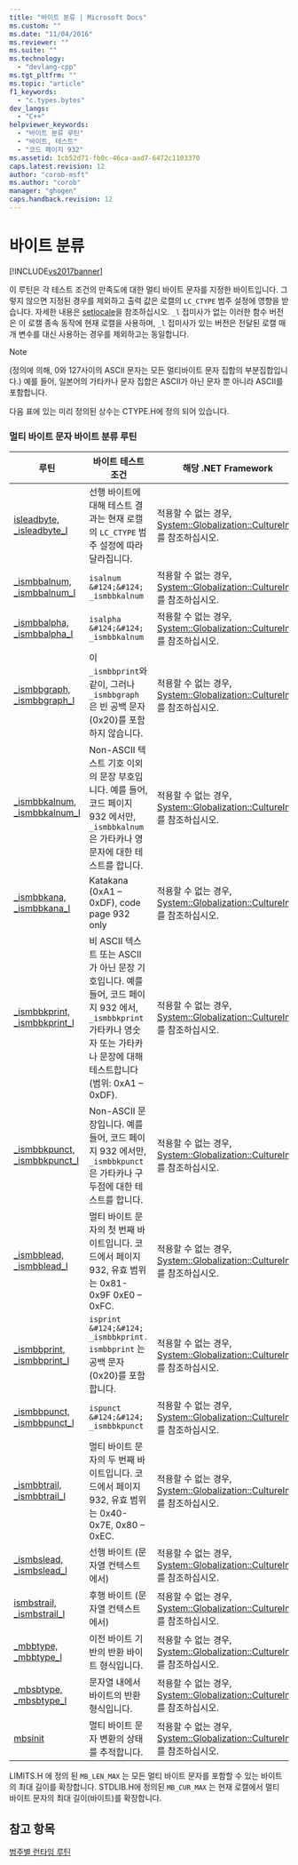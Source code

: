 ```yaml
---
title: "바이트 분류 | Microsoft Docs"
ms.custom: ""
ms.date: "11/04/2016"
ms.reviewer: ""
ms.suite: ""
ms.technology: 
  - "devlang-cpp"
ms.tgt_pltfrm: ""
ms.topic: "article"
f1_keywords: 
  - "c.types.bytes"
dev_langs: 
  - "C++"
helpviewer_keywords: 
  - "바이트 분류 루틴"
  - "바이트, 테스트"
  - "코드 페이지 932"
ms.assetid: 1cb52d71-fb0c-46ca-aad7-6472c1103370
caps.latest.revision: 12
author: "corob-msft"
ms.author: "corob"
manager: "ghogen"
caps.handback.revision: 12
---
```

# 바이트 분류
[!INCLUDE[vs2017banner](../assembler/inline/includes/vs2017banner.md)]

이 루틴은 각 테스트 조건의 만족도에 대한 멀티 바이트 문자를 지정한 바이트입니다.  그렇지 않으면 지정된 경우를 제외하고 출력 값은 로캘의 `LC_CTYPE` 범주 설정에 영향을 받습니다. 자세한 내용은 [setlocale](../c-runtime-library/reference/setlocale-wsetlocale.md)을 참조하십시오.  `_l` 접미사가 없는 이러한 함수 버전은 이 로캘 종속 동작에 현재 로캘을 사용하며, `_l` 접미사가 있는 버전은 전달된 로캘 매개 변수를 대신 사용하는 경우를 제외하고는 동일합니다.  
  
> [!NOTE]
>  \(정의에 의해, 0와 127사이의 ASCII 문자는 모든 멀티바이트 문자 집합의 부분집합입니다.\)  예를 들어, 일본어의 가타카나 문자 집합은 ASCII가 아닌 문자 뿐 아니라 ASCII를 포함합니다.  
  
 다음 표에 있는 미리 정의된 상수는 CTYPE.H에 정의 되어 있습니다.  
  
### 멀티 바이트 문자 바이트 분류 루틴  
  
|루틴|바이트 테스트 조건|해당 .NET Framework|  
|--------|----------------|-----------------------|  
|[isleadbyte, \_isleadbyte\_l](../c-runtime-library/reference/isleadbyte-isleadbyte-l.md)|선행 바이트에 대해 테스트 결과는 현재 로캘의 `LC_CTYPE` 범주 설정에 따라 달라집니다.|적용할 수 없는 경우, [System::Globalization::CultureInfo](https://msdn.microsoft.com/en-us/library/system.globalization.cultureinfo.aspx)를 참조하십시오.|  
|[\_ismbbalnum, \_ismbbalnum\_l](../c-runtime-library/reference/ismbbalnum-ismbbalnum-l.md)|`isalnum &#124;&#124; _ismbbkalnum`|적용할 수 없는 경우, [System::Globalization::CultureInfo](https://msdn.microsoft.com/en-us/library/system.globalization.cultureinfo.aspx)를 참조하십시오.|  
|[\_ismbbalpha, \_ismbbalpha\_l](../c-runtime-library/reference/ismbbalpha-ismbbalpha-l.md)|`isalpha &#124;&#124; _ismbbkalnum`|적용할 수 없는 경우, [System::Globalization::CultureInfo](https://msdn.microsoft.com/en-us/library/system.globalization.cultureinfo.aspx)를 참조하십시오.|  
|[\_ismbbgraph, \_ismbbgraph\_l](../c-runtime-library/reference/ismbbgraph-ismbbgraph-l.md)|이 `_ismbbprint`와 같이, 그러나 `_ismbbgraph` 은 빈 공백 문자\(0x20\)를 포함하지 않습니다.|적용할 수 없는 경우, [System::Globalization::CultureInfo](https://msdn.microsoft.com/en-us/library/system.globalization.cultureinfo.aspx)를 참조하십시오.|  
|[\_ismbbkalnum, \_ismbbkalnum\_l](../c-runtime-library/reference/ismbbkalnum-ismbbkalnum-l.md)|Non\-ASCII 텍스트 기호 이외의 문장 부호입니다.  예를 들어, 코드 페이지 932 에서만, `_ismbbkalnum` 은 가타카나 영문자에 대한 테스트를 합니다.|적용할 수 없는 경우, [System::Globalization::CultureInfo](https://msdn.microsoft.com/en-us/library/system.globalization.cultureinfo.aspx)를 참조하십시오.|  
|[\_ismbbkana, \_ismbbkana\_l](../c-runtime-library/reference/ismbbkana-ismbbkana-l.md)|Katakana \(0xA1 – 0xDF\), code page 932 only|적용할 수 없는 경우, [System::Globalization::CultureInfo](https://msdn.microsoft.com/en-us/library/system.globalization.cultureinfo.aspx)를 참조하십시오.|  
|[\_ismbbkprint, \_ismbbkprint\_l](../c-runtime-library/reference/ismbbkprint-ismbbkprint-l.md)|비 ASCII 텍스트 또는 ASCII가 아닌 문장 기호입니다.  예를 들어, 코드 페이지 932 에서, `_ismbbkprint` 가타카나 영숫자 또는 가타카나 문장에 대해 테스트합니다\(범위: 0xA1 – 0xDF\).|적용할 수 없는 경우, [System::Globalization::CultureInfo](https://msdn.microsoft.com/en-us/library/system.globalization.cultureinfo.aspx)를 참조하십시오.|  
|[\_ismbbkpunct, \_ismbbkpunct\_l](../c-runtime-library/reference/ismbbkpunct-ismbbkpunct-l.md)|Non\-ASCII 문장입니다.  예를 들어, 코드 페이지 932 에서만, `_ismbbkpunct` 은 가타카나 구두점에 대한 테스트를 합니다.|적용할 수 없는 경우, [System::Globalization::CultureInfo](https://msdn.microsoft.com/en-us/library/system.globalization.cultureinfo.aspx)를 참조하십시오.|  
|[\_ismbblead, \_ismbblead\_l](../c-runtime-library/reference/ismbblead-ismbblead-l.md)|멀티 바이트 문자의 첫 번째 바이트입니다.  코드에서 페이지 932, 유효 범위는 0x81\-0x9F 0xE0 – 0xFC.|적용할 수 없는 경우, [System::Globalization::CultureInfo](https://msdn.microsoft.com/en-us/library/system.globalization.cultureinfo.aspx)를 참조하십시오.|  
|[\_ismbbprint, \_ismbbprint\_l](../c-runtime-library/reference/ismbbprint-ismbbprint-l.md)|`isprint &#124;&#124; _ismbbkprint. ismbbprint` 는 공백 문자 \(0x20\)를 포함합니다.|적용할 수 없는 경우, [System::Globalization::CultureInfo](https://msdn.microsoft.com/en-us/library/system.globalization.cultureinfo.aspx)를 참조하십시오.|  
|[\_ismbbpunct, \_ismbbpunct\_l](../c-runtime-library/reference/ismbbpunct-ismbbpunct-l.md)|`ispunct &#124;&#124; _ismbbkpunct`|적용할 수 없는 경우, [System::Globalization::CultureInfo](https://msdn.microsoft.com/en-us/library/system.globalization.cultureinfo.aspx)를 참조하십시오.|  
|[\_ismbbtrail, \_ismbbtrail\_l](../c-runtime-library/reference/ismbbtrail-ismbbtrail-l.md)|멀티 바이트 문자의 두 번째 바이트입니다.  코드에서 페이지 932, 유효 범위는 0x40\-0x7E, 0x80 – 0xEC.|적용할 수 없는 경우, [System::Globalization::CultureInfo](https://msdn.microsoft.com/en-us/library/system.globalization.cultureinfo.aspx)를 참조하십시오.|  
|[\_ismbslead, \_ismbslead\_l](../c-runtime-library/reference/ismbslead-ismbstrail-ismbslead-l-ismbstrail-l.md)|선행 바이트 \(문자열 컨텍스트에서\)|적용할 수 없는 경우, [System::Globalization::CultureInfo](https://msdn.microsoft.com/en-us/library/system.globalization.cultureinfo.aspx)를 참조하십시오.|  
|[ismbstrail, \_ismbstrail\_l](../c-runtime-library/reference/ismbslead-ismbstrail-ismbslead-l-ismbstrail-l.md)|후행 바이트 \(문자열 컨텍스트에서\)|적용할 수 없는 경우, [System::Globalization::CultureInfo](https://msdn.microsoft.com/en-us/library/system.globalization.cultureinfo.aspx)를 참조하십시오.|  
|[\_mbbtype, \_mbbtype\_l](../c-runtime-library/reference/mbbtype-mbbtype-l.md)|이전 바이트 기반의 반환 바이트 형식입니다.|적용할 수 없는 경우, [System::Globalization::CultureInfo](https://msdn.microsoft.com/en-us/library/system.globalization.cultureinfo.aspx)를 참조하십시오.|  
|[\_mbsbtype, \_mbsbtype\_l](../c-runtime-library/reference/mbsbtype-mbsbtype-l.md)|문자열 내에서 바이트의 반환 형식입니다.|적용할 수 없는 경우, [System::Globalization::CultureInfo](https://msdn.microsoft.com/en-us/library/system.globalization.cultureinfo.aspx)를 참조하십시오.|  
|[mbsinit](../c-runtime-library/reference/mbsinit.md)|멀티 바이트 문자 변환의 상태를 추적합니다.|적용할 수 없는 경우, [System::Globalization::CultureInfo](https://msdn.microsoft.com/en-us/library/system.globalization.cultureinfo.aspx)를 참조하십시오.|  
  
 LIMITS.H 에 정의 된 `MB_LEN_MAX` 는 모든 멀티 바이트 문자를 포함할 수 있는 바이트의 최대 길이를 확장합니다.  STDLIB.H에 정의된 `MB_CUR_MAX` 는 현재 로캘에서 멀티 바이트 문자의 최대 길이\(바이트\)를 확장합니다.  
  
## 참고 항목  
 [범주별 런타임 루틴](../c-runtime-library/run-time-routines-by-category.md)